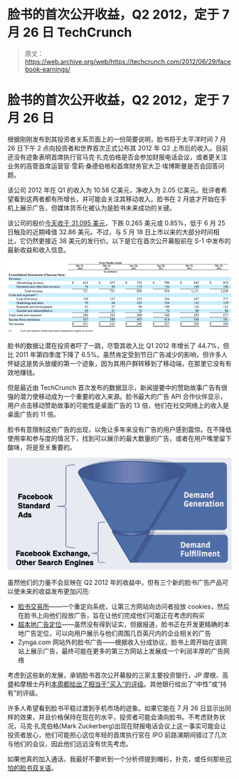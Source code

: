 # 脸书的首次公开收益，Q2 2012，定于 7 月 26 日 TechCrunch

> 原文：<https://web.archive.org/web/https://techcrunch.com/2012/06/29/facebook-earnings/>

# 脸书的首次公开收益，Q2 2012，定于 7 月 26 日

根据刚刚发布到其投资者关系页面上的一份简要说明，脸书将于太平洋时间 7 月 26 日下午 2 点向投资者和世界首次正式公布其 2012 年 Q2 上市后的收入。目前还没有迹象表明首席执行官马克·扎克伯格是否会参加财报电话会议，或者更关注业务的高管首席运营官·雪莉·桑德伯格和首席财务官大卫·埃博斯曼是否会回答问题。

该公司 2012 年在 Q1 的收入为 10.58 亿美元，净收入为 2.05 亿美元。批评者希望看到这两者都有所增长，并可能会关注其移动收入。脸书在 2 月底才开始在手机上展示广告，但媒体货币化被认为是脸书未来成功的关键。

该公司的股价[今天收于 31.095 美元](https://web.archive.org/web/20221208011716/http://www.nasdaq.com/symbol/fb)，下跌 0.265 美元或 0.85%，低于 6 月 25 日触及的近期峰值 32.86 美元。不过，与 5 月 18 日上市以来的大部分时间相比，它仍然更接近 38 美元的发行价。以下是它在首次公开募股前在 S-1 中发布的最新收益和收入信息。

![](img/30d6078a71e4d7bde90543291522047f.png "facebook-revenue-by-quarter-2")

脸书的数据让潜在投资者吓了一跳，尽管其收入比 Q1 2012 年增长了 44.7%，但比 2011 年第四季度下降了 6.5%。虽然肯定受到节日广告减少的影响，但许多人怀疑这是势头放缓的第一个迹象，因为其用户群转移到了移动端，在那里它没有有效地赚钱。

但是最近由 TechCrunch 首次发布的数据显示，新闻提要中的赞助故事广告有很强的潜力使移动成为一个重要的收入来源。脸书最大的广告 API 合作伙伴显示，用户点击移动赞助故事的可能性是桌面广告的 13 倍，他们在社交网络上的收入是桌面广告的 11 倍。

脸书有意限制这些广告的出现，以免让多年来没有广告的用户感到震惊。在不降低使用率和参与度的情况下，找到可以展示的最大数量的广告，或者在用户嘴里留下酸味，将是至关重要的。

![](img/d9ecadaeb69bed85984f92ce66de5956.png "Facebook Exchange and Search done")

虽然他们的力量不会反映在 Q2 2012 年的收益中，但有三个新的脸书广告产品可以使未来的收益发布更加闪亮:

*   [脸书交易所](https://web.archive.org/web/20221208011716/https://beta.techcrunch.com/2012/06/13/facebook-exchange/)——一个重定向系统，让第三方网站向访问者投放 cookies，然后在脸书上向他们投放广告，旨在让他们完成他们可能正在考虑的购买
*   [超本地广告定位](https://web.archive.org/web/20221208011716/https://beta.techcrunch.com/2012/06/18/facebook-local-ad-targeting/)——虽然没有得到证实，但据报道，脸书正在开发更精确的本地广告定位，可以向用户展示与他们周围几百英尺内的企业相关的广告
*   Zynga.com 网站外的脸书广告——根据收入分成协议，脸书上周开始在该网站上展示广告，最终可能在更多的第三方网站上发展成一个利润丰厚的广告网络

考虑到这些新的发展，承销脸书首次公开募股的三家主要投资银行，JP 摩根、高盛和摩根士丹利[本周都给出了相当于“买入”的评级](https://web.archive.org/web/20221208011716/http://blogs.barrons.com/techtraderdaily/2012/06/27/fb-underwriters-decidedly-mixed-possible-miss-this-quarter/)。其他银行给出了“中性”或“持有”的评级。

许多人希望看到脸书平稳过渡到手机市场的迹象。如果它能在 7 月 26 日显示出同样的效果，并且价格保持在现在的水平，投资者可能会涌向脸书。不考虑财务状况，马克·扎克伯格(Mark Zuckerberg)出现在财报电话会议上这一事实可能会让投资者放心，他们可能担心这位年轻的首席执行官在 IPO 前路演期间错过了几次与他们的会议，因此他们远远没有优先考虑。

如果他真的加入通话，我最好不要听到一个分析师提到帽衫，扑克，或任何那些[可怕的脸书双关语](https://web.archive.org/web/20221208011716/http://friendsdontletfriendsusefriends.tumblr.com/)。